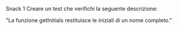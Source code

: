 Snack 1
Creare un test che verifichi la seguente descrizione:

"La funzione getInitials restituisce le iniziali di un nome completo."